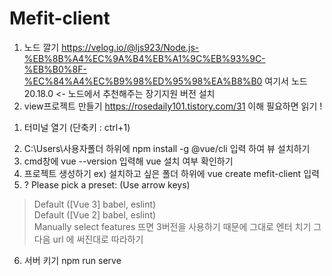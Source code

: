 # Mefit-client

1. 노드 깔기
https://velog.io/@ljs923/Node.js-%EB%8B%A4%EC%9A%B4%EB%A1%9C%EB%93%9C-%EB%B0%8F-%EC%84%A4%EC%B9%98%ED%95%98%EA%B8%B0
여기서 노드 20.18.0 <- 노드에서 추천해주는 장기지원 버전 설치
2. view프로젝트 만들기
https://rosedaily101.tistory.com/31
이해 필요하면 읽기 !
1) 터미널 열기 (단축키 : ctrl+1)
2. C:\Users\사용자폴더  하위에 npm install -g @vue/cli 입력 하여 뷰 설치하기
3. cmd창에 vue --version 입력해 vue 설치 여부 확인하기
4. 프로젝트 생성하기 ex) 설치하고 싶은 폴더 하위에 vue create mefit-client 입력
5. ? Please pick a preset: (Use arrow keys)
> Default ([Vue 3] babel, eslint)       
  Default ([Vue 2] babel, eslint)       
  Manually select features 
뜨면 3버전을 사용하기 때문에 그대로 엔터 치기
그다음 url 에 써진대로 따라하기
6. 서버 키기 npm run serve